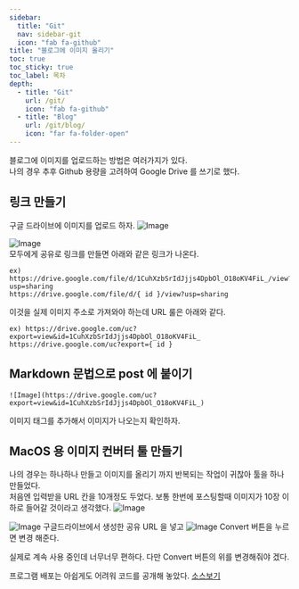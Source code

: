 ```yaml
---
sidebar:
  title: "Git"
  nav: sidebar-git
  icon: "fab fa-github"
title: "블로그에 이미지 올리기"
toc: true
toc_sticky: true
toc_label: 목차
depth: 
  - title: "Git"
    url: /git/
    icon: "fab fa-github"
  - title: "Blog"
    url: /git/blog/
    icon: "far fa-folder-open"
---
```

블로그에 이미지를 업로드하는 방법은 여러가지가 있다.  
나의 경우 추후 Github 용량을 고려하여 Google Drive 를 쓰기로 했다.

## 링크 만들기
구글 드라이브에 이미지를 업로드 하자.
![Image](https://drive.google.com/uc?export=view&id=1ofLmA9slWa9shjtZtoSNHsPkWLXC5ynY)  



![Image](https://drive.google.com/uc?export=view&id=1FN7DqMxK2PDohPq7d0pSLL2-1RKOrPR_)  
모두에게 공유로 링크를 만들면 아래와 같은 링크가 나온다.  
```
ex) https://drive.google.com/file/d/1CuhXzbSrIdJjjs4DpbOl_O18oKV4FiL_/view?usp=sharing
https://drive.google.com/file/d/{ id }/view?usp=sharing
```

이것을 실제 이미지 주소로 가져와야 하는데 URL 룰은 아래와 같다.
```
ex) https://drive.google.com/uc?export=view&id=1CuhXzbSrIdJjjs4DpbOl_O18oKV4FiL_
https://drive.google.com/uc?export={ id }
```

## Markdown 문법으로 post 에 붙이기
```
![Image](https://drive.google.com/uc?export=view&id=1CuhXzbSrIdJjjs4DpbOl_O18oKV4FiL_)
```
이미지 태그를 추가해서 이미지가 나오는지 확인하자.

## MacOS 용 이미지 컨버터 툴 만들기
나의 경우는 하나하나 만들고 이미지를 올리기 까지 반복되는 작업이 귀찮아 툴을 하나 만들었다.  
처음엔 입력받을 URL 칸을 10개정도 두었다. 보통 한번에 포스팅할때 이미지가 10장 이하로 들어갈 것이라고 생각했다.
![Image](https://drive.google.com/uc?export=view&id=1Vuq90K4Fief7QpVh1zx2Csw4o7riRTSl)

![Image](https://drive.google.com/uc?export=view&id=19Exl8TnNTK33gHtPqR_bH65hwKpN7Osl)
구글드라이브에서 생성한 공유 URL 을 넣고
![Image](https://drive.google.com/uc?export=view&id=1FyviyQeFPTTjqe2hQTjX_KNfi8eoCvgT)
Convert 버튼을 누르면 변경 해준다.

실제로 계속 사용 중인데 너무너무 편하다. 다만 Convert 버튼의 위를 변경해줘야 겠다.  

프로그램 배포는 아쉽게도 어려워 코드를 공개해 놓았다.
[<i class="fas fa-link"></i> 소스보기](https://github.com/swift-man/GoogleDriveOriginalURL)
